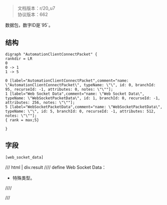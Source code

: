 # <!-- md:samp AutomationClientConnectPacket -->

> 文档版本：r/20_u7<br/>协议版本：662

<!-- md:samp AutomationClientConnectPacket -->数据包，数字ID是`95`。

## 结构

```viz
digraph "AutomationClientConnectPacket" {
rankdir = LR
0
0 -> 1
1 -> 5

0 [label="AutomationClientConnectPacket",comment="name: \"AutomationClientConnectPacket\", typeName: \"\", id: 0, branchId: 95, recurseId: -1, attributes: 0, notes: \"\""];
1 [label="Web Socket Data",comment="name: \"Web Socket Data\", typeName: \"WebSocketPacketData\", id: 1, branchId: 0, recurseId: -1, attributes: 256, notes: \"\""];
5 [label="WebSocketPacketData",comment="name: \"WebSocketPacketData\", typeName: \"\", id: 5, branchId: 0, recurseId: -1, attributes: 512, notes: \"\""];
{ rank = max;5}

}

```

## 字段

```title='AutomationClientConnectPacket'
[web_socket_data]
```

/// html | div.result
//// define
Web Socket Data：[<!-- md:samp WebSocketPacketData -->](../types/websocketpacketdata.md)

- 特殊类型。


////

///

